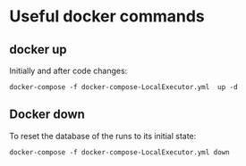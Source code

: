 # Useful docker commands

## docker up

Initially and after code changes:

```
docker-compose -f docker-compose-LocalExecutor.yml  up -d
```

## Docker down

To reset the database of the runs to its initial state:

``` 
docker-compose -f docker-compose-LocalExecutor.yml down
```
